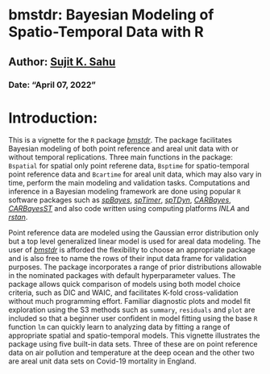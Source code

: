 # bmstdr: Bayesian Modeling of Spatio-Temporal Data with R

## Author: <a href="https://www.sujitsahu.com/">Sujit K. Sahu </a>

### Date: “April 07, 2022”

# Introduction:

This is a vignette for the `R` package
*[bmstdr](https://CRAN.R-project.org/package=bmstdr)*. The package
facilitates Bayesian modeling of both point reference and areal unit
data with or without temporal replications. Three main functions in the
package: `Bspatial` for spatial only point referene data, `Bsptime` for
spatio-temporal point reference data and `Bcartime` for areal unit data,
which may also vary in time, perform the main modeling and validation
tasks. Computations and inference in a Bayesian modeling framework are
done using popular `R` software packages such as
*[spBayes](https://CRAN.R-project.org/package=spBayes)*,
*[spTimer](https://CRAN.R-project.org/package=spTimer)*,
*[spTDyn](https://CRAN.R-project.org/package=spTDyn)*,
*[CARBayes](https://CRAN.R-project.org/package=CARBayes)*,
*[CARBayesST](https://CRAN.R-project.org/package=CARBayesST)* and also
code written using computing platforms *INLA* and
*[rstan](https://CRAN.R-project.org/package=rstan)*.

<p>

Point reference data are modeled using the Gaussian error distribution
only but a top level generalized linear model is used for areal data
modeling. The user of
*[bmstdr](https://CRAN.R-project.org/package=bmstdr)* is afforded the
flexibility to choose an appropriate package and is also free to name
the rows of their input data frame for validation purposes. The package
incorporates a range of prior distributions allowable in the nominated
packages with default hyperparameter values. The package allows quick
comparison of models using both model choice criteria, such as DIC and
WAIC, and facilitates K-fold cross-validation without much programming
effort. Familiar diagnostic plots and model fit exploration using the S3
methods such as `summary`, `residuals` and `plot` are included so that a
beginner user confident in model fitting using the base `R` function
`lm` can quickly learn to analyzing data by fitting a range of
appropriate spatial and spatio-temporal models. This vignette
illustrates the package using five built-in data sets. Three of these
are on point reference data on air pollution and temperature at the deep
ocean and the other two are areal unit data sets on Covid-19 mortality
in England.
